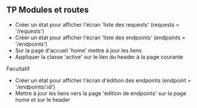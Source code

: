 ## TP Modules et routes

* Créer un état pour afficher l'écran 'liste des requests' (requests = '/requests')
* Créer un état pour afficher l'écran 'liste des endpoints' (endpoints = '/endpoints')
* Sur la page d'accueil 'home' mettre à jour les liens
* Appliquer la classe 'active' sur le lien du header à la page courante

Facultatif

* Créer un état pour afficher l'écran d'édition des endpoints (endpoint = '/endpoints/:id')
* Mettre à jour les liens vers la page 'édition de endpoints' sur la page home et sur le header
